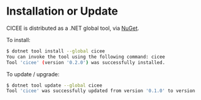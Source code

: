 # Installation or Update

CICEE is distributed as a .NET global tool, via [NuGet][].

To install:

```bash
$ dotnet tool install --global cicee
You can invoke the tool using the following command: cicee
Tool 'cicee' (version '0.2.0') was successfully installed.
```

To update / upgrade:

```bash
$ dotnet tool update --global cicee
Tool 'cicee' was successfully updated from version '0.1.0' to version '0.2.0'.
```

[NuGet]: https://www.nuget.org/packages/cicee/
